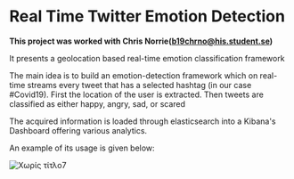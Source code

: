 # Real Time Twitter Emotion Detection


**This project was worked with Chris Norrie(b19chrno@his.student.se)**

It presents a geolocation based real-time emotion classification framework

The main idea is to build an emotion-detection framework which on real-time streams every tweet that has a selected hashtag (in our case #Covid19).
First the location of the user is extracted. Then tweets are classified as either happy, angry, sad, or scared 

The acquired information is loaded through elasticsearch into a Kibana's Dashboard offering various analytics.

An example of its usage is given below:

![Χωρίς τίτλο7](https://user-images.githubusercontent.com/70523417/91851849-92b04180-ec68-11ea-99a5-b109833c6a27.png)
